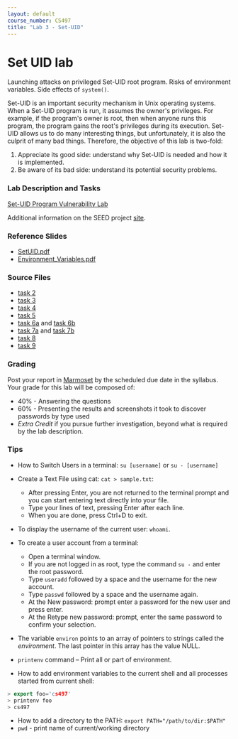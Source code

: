 ```yaml
---
layout: default
course_number: CS497
title: "Lab 3 - Set-UID"
---
```


# Set UID lab

Launching attacks on privileged Set-UID root program. Risks of environment variables. Side effects of ```system()```.
        
Set-UID is an important security mechanism in Unix operating systems. When a Set-UID program is run, it assumes the owner's privileges. For example, if the program's owner is root, then when anyone runs this program, the program gains the root's privileges during its execution. Set-UID allows us to do many interesting things, but unfortunately, it is also the culprit of many bad things. Therefore, the objective of this lab is two-fold: 
1. Appreciate its good side: understand why Set-UID is needed and how it is implemented.
2. Be aware of its bad side: understand its potential security problems.

### Lab Description and Tasks

[Set-UID Program Vulnerability Lab](Environment_Variable_and_SetUID.pdf)

Additional information on the SEED project [site](http://www.cis.syr.edu/~wedu/seed/Labs_16.04/Software/Environment_Variable_and_SetUID/). 

### Reference Slides
- [SetUID.pdf](setuid/SetUID.pdf)
- [Environment_Variables.pdf](setuid/Environment_Variables.pdf)

### Source Files
- [task 2](setuid/penv.c)
- [task 3](setuid/execenv.c) 
- [task 4](setuid/sysenv.c)
- [task 5](setuid/setuidenv.c)
- [task 6a](setuid/myls.c) and [task 6b](setuid/ls.c)
- [task 7a](setuid/mylib.c) and [task 7b](setuid/myprog.c)
- [task 8](setuid/sysexecve.c)
- [task 9](setuid/capleak.c)

### Grading

Post your report in  [Marmoset](https://cs.ycp.edu/marmoset) by the scheduled due date in the syllabus. Your grade for this lab will be composed of:
- 40% - Answering the questions
- 60% - Presenting the results and screenshots it took to discover passwords by type used
- *Extra Credit* if you pursue further investigation, beyond what is required by the lab description.

### Tips

- How to Switch Users in a terminal: 
```su [username]``` or ```su - [username]```

- Create a Text File using cat: ```cat > sample.txt```:
  - After pressing Enter, you are not returned to the terminal prompt and you can start entering text directly into your file.
  - Type your lines of text, pressing Enter after each line.
  - When you are done, press Ctrl+D to exit.
  
- To display the username of the current user: ```whoami```. 
  
- To create a user account from a terminal:
  - Open a terminal window.
  - If you are not logged in as root, type the command ```su -``` and enter the root password.
  - Type ```useradd``` followed by a space and the username for the new account.
  - Type ```passwd``` followed by a space and the username again.
  - At the New password: prompt enter a password for the new user and press enter.
  - At the Retype new password: prompt, enter the same password to confirm your selection.

- The variable ```environ``` points to an array of pointers to strings called the *environment*. The last pointer in this array has the value NULL. 

- ```printenv``` command – Print all or part of environment.

- How to add environment variables to the current shell and all processes started from current shell:
```cpp
> export foo='cs497'
> printenv foo
> cs497
```

- How to add a directory to the PATH: ```export PATH="/path/to/dir:$PATH"```
- ```pwd``` - print name of current/working directory
